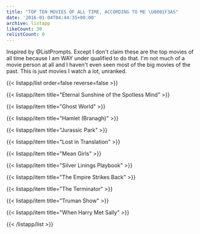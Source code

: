 ```yaml
---
title: "TOP TEN MOVIES OF ALL TIME, ACCORDING TO ME \U0001F3A5"
date: '2016-01-04T04:44:35+00:00'
archive: listapp
likeCount: 30
relistCount: 0
---
```


Inspired by @ListPrompts. Except I don't claim these are the top movies of all time because I am WAY under qualified to do that. I'm not much of a movie person at all and I haven't even seen most of the big movies of the past. This is just movies I watch a lot, unranked.

{{< listapp/list order=false reverse=false >}}

   {{< listapp/item title="Eternal Sunshine of the Spotless Mind" >}}

   {{< listapp/item title="Ghost World" >}}

   {{< listapp/item title="Hamlet (Branagh)" >}}

   {{< listapp/item title="Jurassic Park" >}}

   {{< listapp/item title="Lost in Translation" >}}

   {{< listapp/item title="Mean Girls" >}}

   {{< listapp/item title="Silver Linings Playbook" >}}

   {{< listapp/item title="The Empire Strikes Back" >}}

   {{< listapp/item title="The Terminator" >}}

   {{< listapp/item title="Truman Show" >}}

   {{< listapp/item title="When Harry Met Sally" >}}

{{< /listapp/list >}}

